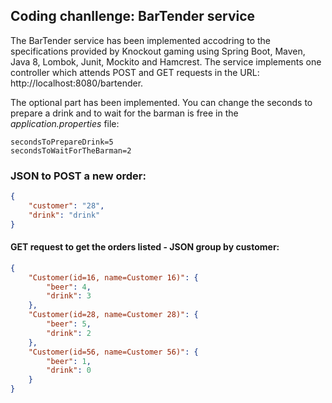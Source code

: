 ## Coding chanllenge: BarTender service ##

The BarTender service has been implemented accodring to the specifications provided by Knockout gaming using Spring Boot, Maven, Java 8, Lombok, Junit, Mockito and Hamcrest. The service implements one controller which attends POST and GET requests in the URL: http://localhost:8080/bartender.

The optional part has been implemented.  You can change the seconds to prepare a drink and to wait for the barman is free in the *application.properties* file:

```properties
secondsToPrepareDrink=5
secondsToWaitForTheBarman=2
```

### JSON to POST a new order: ###
```json
{
    "customer": "28",
    "drink": "drink"
}
```

#### GET request to get the orders listed - JSON group by customer: ####
```json
{
    "Customer(id=16, name=Customer 16)": {
        "beer": 4,
        "drink": 3
    },
    "Customer(id=28, name=Customer 28)": {
        "beer": 5,
        "drink": 2
    },
    "Customer(id=56, name=Customer 56)": {
        "beer": 1,
        "drink": 0
    }
}
```